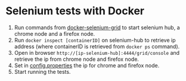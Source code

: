 # Selenium tests with Docker

1. Run commands from [docker-selenium-grid](src/test/resources/docker-selenium-grid) to start selenium hub, a chrome node and a firefox node.
2. Run `docker inspect [containerID]` on selenium-hub to retrieve ip address (where containerID is retrieved from `docker ps`  command).
3. Open in browser `http://[ip-selenium-hub]:4444/grid/console` and retrieve the ip from chrome node and firefox node.
4. Set in [config.properties](src/test/resources/config.properties) the ip for chrome and firefox node.
5. Start running the tests.
